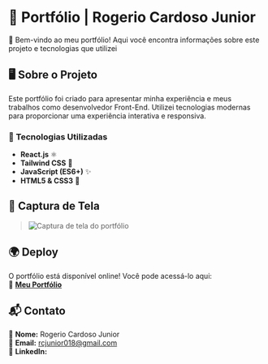 # 🌟 Portfólio | Rogerio Cardoso Junior

🚀 Bem-vindo ao meu portfólio! Aqui você encontra informações sobre este projeto e tecnologias que utilizei

## 🖥️ Sobre o Projeto

Este portfólio foi criado para apresentar minha experiência e meus trabalhos como desenvolvedor Front-End. Utilizei tecnologias modernas para proporcionar uma experiência interativa e responsiva.

### 🔧 Tecnologias Utilizadas

- **React.js** ⚛️
- **Tailwind CSS** 🎨
- **JavaScript (ES6+)** ✨
- **HTML5 & CSS3** 📄

## 📸 Captura de Tela

> ![Captura de tela do portfólio](src/assets/ImagensPortfolios/PorfolioFotos/PortNote.png)
  

## 🌍 Deploy

O portfólio está disponível online! Você pode acessá-lo aqui:  
🔗 **[Meu Portfólio]([https://meuportfolio.vercel.app/](https://portfolio-rogerio-cardoso.netlify.app/))** 

## 📬 Contato

💼 **Nome:** Rogerio Cardoso Junior  
📧 **Email:** [rcjunior018@gmail.com](mailto:rcjunior018@gmail.com)  
🔗 **LinkedIn:** [](https://www.linkedin.com/in/rogerio-cardoso-junior/)  
